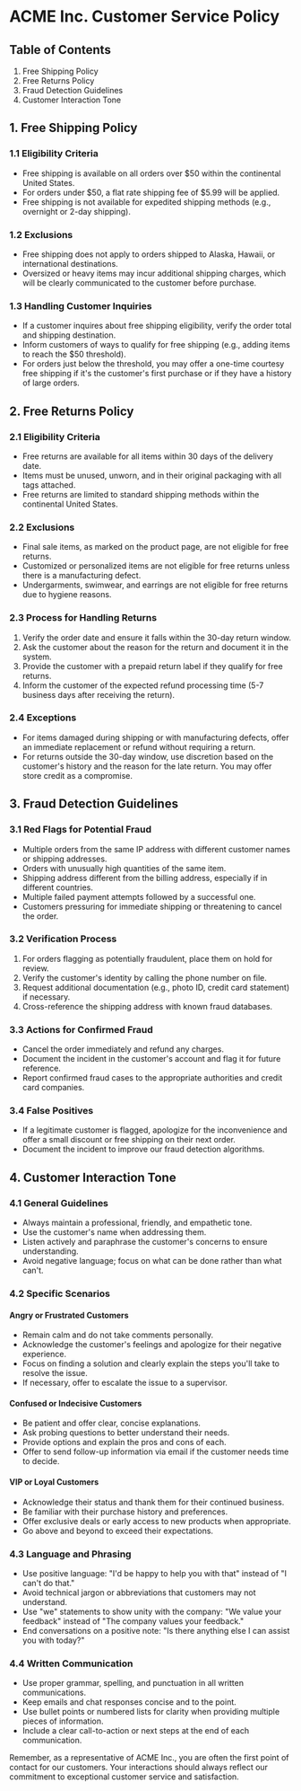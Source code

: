 # ACME Inc. Customer Service Policy

## Table of Contents
1. Free Shipping Policy
2. Free Returns Policy
3. Fraud Detection Guidelines
4. Customer Interaction Tone

## 1. Free Shipping Policy

### 1.1 Eligibility Criteria
- Free shipping is available on all orders over $50 within the continental United States.
- For orders under $50, a flat rate shipping fee of $5.99 will be applied.
- Free shipping is not available for expedited shipping methods (e.g., overnight or 2-day shipping).

### 1.2 Exclusions
- Free shipping does not apply to orders shipped to Alaska, Hawaii, or international destinations.
- Oversized or heavy items may incur additional shipping charges, which will be clearly communicated to the customer before purchase.

### 1.3 Handling Customer Inquiries
- If a customer inquires about free shipping eligibility, verify the order total and shipping destination.
- Inform customers of ways to qualify for free shipping (e.g., adding items to reach the $50 threshold).
- For orders just below the threshold, you may offer a one-time courtesy free shipping if it's the customer's first purchase or if they have a history of large orders.

## 2. Free Returns Policy

### 2.1 Eligibility Criteria
- Free returns are available for all items within 30 days of the delivery date.
- Items must be unused, unworn, and in their original packaging with all tags attached.
- Free returns are limited to standard shipping methods within the continental United States.

### 2.2 Exclusions
- Final sale items, as marked on the product page, are not eligible for free returns.
- Customized or personalized items are not eligible for free returns unless there is a manufacturing defect.
- Undergarments, swimwear, and earrings are not eligible for free returns due to hygiene reasons.

### 2.3 Process for Handling Returns
1. Verify the order date and ensure it falls within the 30-day return window.
2. Ask the customer about the reason for the return and document it in the system.
3. Provide the customer with a prepaid return label if they qualify for free returns.
4. Inform the customer of the expected refund processing time (5-7 business days after receiving the return).

### 2.4 Exceptions
- For items damaged during shipping or with manufacturing defects, offer an immediate replacement or refund without requiring a return.
- For returns outside the 30-day window, use discretion based on the customer's history and the reason for the late return. You may offer store credit as a compromise.

## 3. Fraud Detection Guidelines

### 3.1 Red Flags for Potential Fraud
- Multiple orders from the same IP address with different customer names or shipping addresses.
- Orders with unusually high quantities of the same item.
- Shipping address different from the billing address, especially if in different countries.
- Multiple failed payment attempts followed by a successful one.
- Customers pressuring for immediate shipping or threatening to cancel the order.

### 3.2 Verification Process
1. For orders flagging as potentially fraudulent, place them on hold for review.
2. Verify the customer's identity by calling the phone number on file.
3. Request additional documentation (e.g., photo ID, credit card statement) if necessary.
4. Cross-reference the shipping address with known fraud databases.

### 3.3 Actions for Confirmed Fraud
- Cancel the order immediately and refund any charges.
- Document the incident in the customer's account and flag it for future reference.
- Report confirmed fraud cases to the appropriate authorities and credit card companies.

### 3.4 False Positives
- If a legitimate customer is flagged, apologize for the inconvenience and offer a small discount or free shipping on their next order.
- Document the incident to improve our fraud detection algorithms.

## 4. Customer Interaction Tone

### 4.1 General Guidelines
- Always maintain a professional, friendly, and empathetic tone.
- Use the customer's name when addressing them.
- Listen actively and paraphrase the customer's concerns to ensure understanding.
- Avoid negative language; focus on what can be done rather than what can't.

### 4.2 Specific Scenarios

#### Angry or Frustrated Customers
- Remain calm and do not take comments personally.
- Acknowledge the customer's feelings and apologize for their negative experience.
- Focus on finding a solution and clearly explain the steps you'll take to resolve the issue.
- If necessary, offer to escalate the issue to a supervisor.

#### Confused or Indecisive Customers
- Be patient and offer clear, concise explanations.
- Ask probing questions to better understand their needs.
- Provide options and explain the pros and cons of each.
- Offer to send follow-up information via email if the customer needs time to decide.

#### VIP or Loyal Customers
- Acknowledge their status and thank them for their continued business.
- Be familiar with their purchase history and preferences.
- Offer exclusive deals or early access to new products when appropriate.
- Go above and beyond to exceed their expectations.

### 4.3 Language and Phrasing
- Use positive language: "I'd be happy to help you with that" instead of "I can't do that."
- Avoid technical jargon or abbreviations that customers may not understand.
- Use "we" statements to show unity with the company: "We value your feedback" instead of "The company values your feedback."
- End conversations on a positive note: "Is there anything else I can assist you with today?"

### 4.4 Written Communication
- Use proper grammar, spelling, and punctuation in all written communications.
- Keep emails and chat responses concise and to the point.
- Use bullet points or numbered lists for clarity when providing multiple pieces of information.
- Include a clear call-to-action or next steps at the end of each communication.

Remember, as a representative of ACME Inc., you are often the first point of contact for our customers. Your interactions should always reflect our commitment to exceptional customer service and satisfaction.
